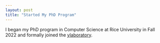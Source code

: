 ```yaml
---
layout: post
title: "Started My PhD Program"
---
```


I began my PhD program in Computer Science at Rice University in Fall 2022 and formally joined the [ylaboratory](https://www.cs.rice.edu/~vy/). 
